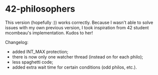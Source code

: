 # 42-philosophers
This version (hopefully :)) works correctly. Because I wasn't able to solve issues with my own previous version,
I took inspiration from 42 student mcombeau's implementation. Kudos to her!

Changelog:
- added INT_MAX protection;
- there is now only one watcher thread (instead on for each philo);
- less spaghetti code;
- added extra wait time for certain conditions (odd philos, etc.).

